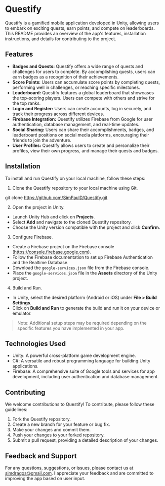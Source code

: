 # Questify

Questify is a gamified mobile application developed in Unity, allowing users to embark on exciting quests, earn points, and compete on leaderboards. This README provides an overview of the app's features, installation instructions, and details for contributing to the project.

## Features

- **Badges and Quests:** Questify offers a wide range of quests and challenges for users to complete. By accomplishing quests, users can earn badges as a recognition of their achievements.
- **Score Points:** Users can accumulate score points by completing quests, performing well in challenges, or reaching specific milestones.
- **Leaderboard:** Questify features a global leaderboard that showcases the top-scoring players. Users can compete with others and strive for the top ranks.
- **Login and Register:** Users can create accounts, log in securely, and track their progress across different devices.
- **Firebase Integration:** Questify utilizes Firebase from Google for user authentication, database management, and real-time updates.
- **Social Sharing:** Users can share their accomplishments, badges, and leaderboard positions on social media platforms, encouraging their friends to join the adventure.
- **User Profiles:** Questify allows users to create and personalize their profiles, view their own progress, and manage their quests and badges.

## Installation

To install and run Questify on your local machine, follow these steps:

1. Clone the Questify repository to your local machine using Git.

git clone https://github.com/SimPaulD/Questify.git


2. Open the project in Unity.
- Launch Unity Hub and click on **Projects**.
- Select **Add** and navigate to the cloned Questify repository.
- Choose the Unity version compatible with the project and click **Confirm**.

3. Configure Firebase.
- Create a Firebase project on the Firebase console (https://console.firebase.google.com).
- Follow the Firebase documentation to set up Firebase Authentication and the Realtime Database.
- Download the `google-services.json` file from the Firebase console.
- Place the `google-services.json` file in the **Assets** directory of the Unity project.

4. Build and Run.
- In Unity, select the desired platform (Android or iOS) under **File > Build Settings**.
- Click on **Build and Run** to generate the build and run it on your device or emulator.

> Note: Additional setup steps may be required depending on the specific features you have implemented in your app.

## Technologies Used

- Unity: A powerful cross-platform game development engine.
- C#: A versatile and robust programming language for building Unity applications.
- Firebase: A comprehensive suite of Google tools and services for app development, including user authentication and database management.

## Contributing

We welcome contributions to Questify! To contribute, please follow these guidelines:

1. Fork the Questify repository.
2. Create a new branch for your feature or bug fix.
3. Make your changes and commit them.
4. Push your changes to your forked repository.
5. Submit a pull request, providing a detailed description of your changes.

## Feedback and Support

For any questions, suggestions, or issues, please contact us at simdragos@gmail.com. I appreciate your feedback and are committed to improving the app based on user input.


